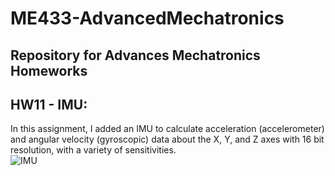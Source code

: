# ME433-AdvancedMechatronics
## Repository for Advances Mechatronics Homeworks

## HW11 - IMU:
In this assignment, I added an IMU to calculate acceleration (accelerometer) and angular velocity (gyroscopic) data about the X, Y, and Z axes with 16 bit resolution, with a variety of sensitivities.<br>
![IMU](https://github.com/YaelBenShalom/ME433-AdvancedMechatronics/blob/master/HW11/videos/HW11-demonstration.gif)